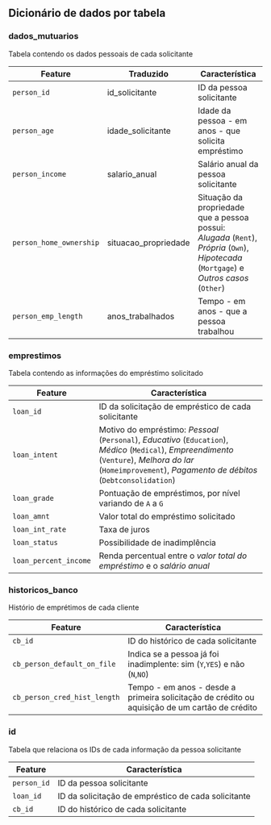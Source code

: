 ## Dicionário de dados por tabela

### dados_mutuarios

Tabela contendo os dados pessoais de cada solicitante

| Feature | Traduzido | Característica |
| --- | --- | --- |
|`person_id`|id_solicitante|ID da pessoa solicitante|
| `person_age` |idade_solicitante| Idade da pessoa - em anos - que solicita empréstimo |
| `person_income` |salario_anual| Salário anual da pessoa solicitante |
| `person_home_ownership` |situacao_propriedade| Situação da propriedade que a pessoa possui: *Alugada* (`Rent`), *Própria* (`Own`), *Hipotecada* (`Mortgage`) e *Outros casos* (`Other`) |
| `person_emp_length` |anos_trabalhados| Tempo - em anos - que a pessoa trabalhou |

### emprestimos

Tabela contendo as informações do empréstimo solicitado

| Feature | Característica |
| --- | --- |
|`loan_id`|ID da solicitação de empréstico de cada solicitante|
| `loan_intent` | Motivo do empréstimo: *Pessoal* (`Personal`), *Educativo* (`Education`), *Médico* (`Medical`), *Empreendimento* (`Venture`), *Melhora do lar* (`Homeimprovement`), *Pagamento de débitos* (`Debtconsolidation`) |
| `loan_grade` | Pontuação de empréstimos, por nível variando de `A` a `G` |
| `loan_amnt` | Valor total do empréstimo solicitado |
| `loan_int_rate` | Taxa de juros |
| `loan_status` | Possibilidade de inadimplência |
| `loan_percent_income` | Renda percentual entre o *valor total do empréstimo* e o *salário anual* |


### historicos_banco

Histório de emprétimos de cada cliente

| Feature | Característica |
| --- | --- |
|`cb_id`|ID do histórico de cada solicitante|
| `cb_person_default_on_file` | Indica se a pessoa já foi inadimplente: sim (`Y`,`YES`) e não (`N`,`NO`) |
| `cb_person_cred_hist_length` | Tempo - em anos - desde a primeira solicitação de crédito ou aquisição de um cartão de crédito |

### id

Tabela que relaciona os IDs de cada informação da pessoa solicitante

| Feature | Característica |
| --- | --- |
|`person_id`|ID da pessoa solicitante|
|`loan_id`|ID da solicitação de empréstico de cada solicitante|
|`cb_id`|ID do histórico de cada solicitante|
